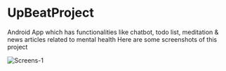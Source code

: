 # UpBeatProject
Android App which has functionalities like chatbot, todo list, meditation &amp; news articles related to mental health
Here are some screenshots of this project


![Screens-1](https://user-images.githubusercontent.com/69068618/153007802-4d73a2f4-64bd-4e62-b870-e2d17702c5be.PNG)

